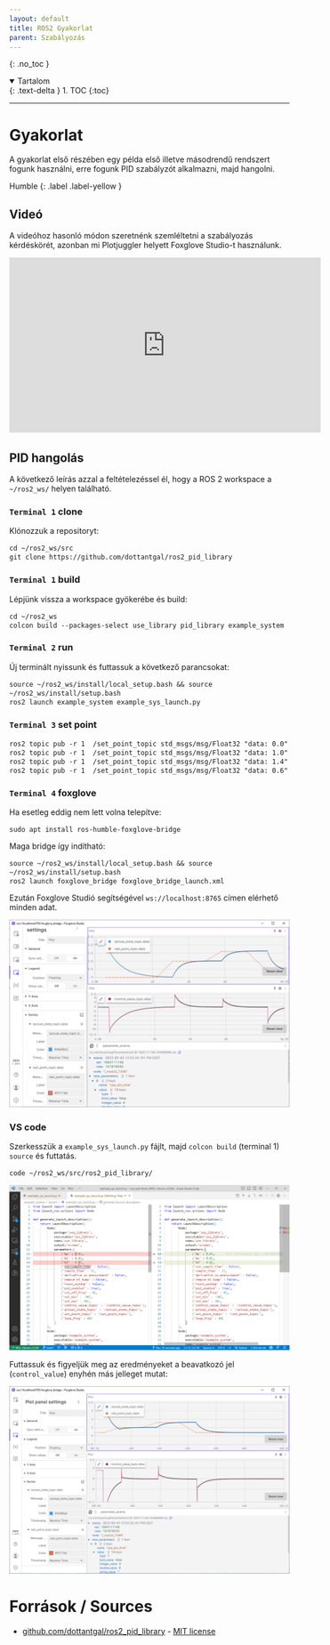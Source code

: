 ```yaml
---
layout: default
title: ROS2 Gyakorlat
parent: Szabályozás
---
```


{: .no_toc }

<details open markdown="block">
  <summary>
    Tartalom
  </summary>
  {: .text-delta }
1. TOC
{:toc}
</details>

---



# Gyakorlat

A gyakorlat első részében egy példa első illetve másodrendű rendszert fogunk használni, erre fogunk PID szabályzót alkalmazni, majd hangolni.

Humble
{: .label .label-yellow }


## Videó

A videóhoz hasonló módon szeretnénk szemléltetni a szabályozás kérdéskörét, azonban mi Plotjuggler helyett Foxglove Studio-t használunk.

<iframe width="560" height="315" src="https://www.youtube.com/embed/G-f2eyPifbc" title="YouTube video player" frameborder="0" allow="accelerometer; autoplay; clipboard-write; encrypted-media; gyroscope; picture-in-picture; web-share" allowfullscreen></iframe>

## PID hangolás

A következő leírás azzal a feltételezéssel él, hogy a ROS 2 workspace a `~/ros2_ws/` helyen található.

### `Terminal 1` clone

Klónozzuk a repositoryt:

```
cd ~/ros2_ws/src
git clone https://github.com/dottantgal/ros2_pid_library
```

### `Terminal 1` build

Lépjünk vissza a workspace gyökerébe és build:

```
cd ~/ros2_ws
colcon build --packages-select use_library pid_library example_system
```

### `Terminal 2` run

Új terminált nyissunk és futtassuk a következő parancsokat:

```
source ~/ros2_ws/install/local_setup.bash && source ~/ros2_ws/install/setup.bash
ros2 launch example_system example_sys_launch.py
```

### `Terminal 3` set point

```
ros2 topic pub -r 1  /set_point_topic std_msgs/msg/Float32 "data: 0.0"
ros2 topic pub -r 1  /set_point_topic std_msgs/msg/Float32 "data: 1.0"
ros2 topic pub -r 1  /set_point_topic std_msgs/msg/Float32 "data: 1.4"
ros2 topic pub -r 1  /set_point_topic std_msgs/msg/Float32 "data: 0.6"
```

### `Terminal 4` foxglove

Ha esetleg eddig nem lett volna telepítve:
```
sudo apt install ros-humble-foxglove-bridge
```
Maga bridge így indítható:
```
source ~/ros2_ws/install/local_setup.bash && source ~/ros2_ws/install/setup.bash
ros2 launch foxglove_bridge foxglove_bridge_launch.xml
```
Ezután Foxglove Studió segítségével `ws://localhost:8765` címen elérhető minden adat.

![](pid_plot02.png)

### VS code

Szerkesszük a `example_sys_launch.py` fájlt, majd `colcon build` (terminal 1) `source` és futtatás.

```
code ~/ros2_ws/src/ros2_pid_library/
```

![](vs_code01.png)

Futtassuk és figyeljük meg az eredményeket a beavatkozó jel (`control_value`) enyhén más jelleget mutat:

![](pid_plot03.png)

# Források / Sources
- [github.com/dottantgal/ros2_pid_library](https://github.com/dottantgal/ros2_pid_library/) - [MIT license](https://github.com/dottantgal/ros2_pid_library/blob/main/LICENSE)